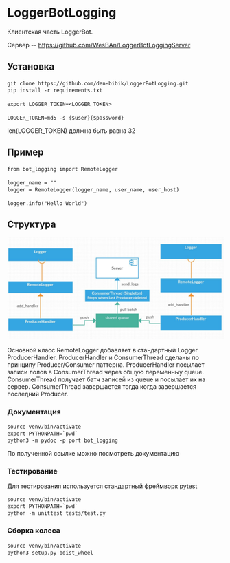 LoggerBotLogging
============================

Клиентская часть LoggerBot.

Сервер  -- https://github.com/WesBAn/LoggerBotLoggingServer

Установка
------------
    git clone https://github.com/den-bibik/LoggerBotLogging.git
    pip install -r requirements.txt

    export LOGGER_TOKEN=<LOGGER_TOKEN>
    
    LOGGER_TOKEN=md5 -s {$user}{$password}

len(LOGGER_TOKEN) должна быть равна 32
 
Пример
------------

    from bot_logging import RemoteLogger
    
    logger_name = ""
    logger = RemoteLogger(logger_name, user_name, user_host)
    
    logger.info("Hello World")
    
 Структура
 ------------
 ![structure image](structure.jpg)
 
 Основной класс RemoteLogger добавляет в стандартный Logger ProducerHandler. ProducerHandler и ConsumerThread сделаны по принципу Producer/Consumer паттерна. ProducerHandler посылает записи лолов в ConsumerThread через общую переменныу queue. ConsumerThread получает батч записей из queue и посылает их на сервер. ConsumerThread завершается тогда когда завершается последний Producer.
 
 ### Документация
```
source venv/bin/activate
export PYTHONPATH=`pwd`
python3 -m pydoc -p port bot_logging
```
По полученной ссылке можно посмотреть документацию

### Тестирование
Для тестирования используется стандартный фреймворк pytest
```
source venv/bin/activate
export PYTHONPATH=`pwd`
python -m unittest tests/test.py 
```

### Сборка колеса
```
source venv/bin/activate
python3 setup.py bdist_wheel